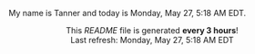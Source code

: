 My name is Tanner and today is Monday, May 27, 5:18 AM EDT.

<p align="center">This <i>README</i> file is generated <b>every 3 hours</b>!</br>Last refresh: Monday, May 27, 5:18 AM EDT<br /></p>
